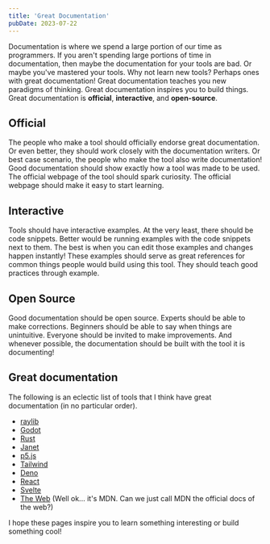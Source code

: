 ```yaml
---
title: 'Great Documentation'
pubDate: 2023-07-22
---
```


Documentation is where we spend a large portion of our time as programmers. If you aren't spending
large portions of time in documentation, then maybe the documentation for your tools are bad. Or
maybe you've mastered your tools. Why not learn new tools? Perhaps ones with great documentation!
Great documentation teaches you new paradigms of thinking. Great documentation inspires you to build
things. Great documentation is **official**, **interactive**, and **open-source**.

## Official

The people who make a tool should officially endorse great documentation. Or even better, they
should work closely with the documentation writers. Or best case scenario, the people who make the
tool also write documentation! Good documentation should show exactly how a tool was made to be
used. The official webpage of the tool should spark curiosity. The official webpage should make it
easy to start learning.

## Interactive

Tools should have interactive examples. At the very least, there should be code snippets. Better
would be running examples with the code snippets next to them. The best is when you can edit those
examples and changes happen instantly! These examples should serve as great references for common
things people would build using this tool. They should teach good practices through example.

## Open Source

Good documentation should be open source. Experts should be able to make corrections. Beginners
should be able to say when things are unintuitive. Everyone should be invited to make improvements.
And whenever possible, the documentation should be built with the tool it is documenting!

## Great documentation

The following is an eclectic list of tools that I think have great documentation (in no particular
order).

- [raylib](https://www.raylib.com/)
- [Godot](https://godotengine.org/)
- [Rust](https://www.rust-lang.org/)
- [Janet](https://janet-lang.org/)
- [p5.js](https://p5js.org/)
- [Tailwind](https://tailwindcss.com/)
- [Deno](https://deno.land/)
- [React](https://react.dev/)
- [Svelte](https://svelte.dev/)
- [The Web](https://developer.mozilla.org/en-US/) (Well ok... it's MDN. Can we just call MDN the
  official docs of the web?)

I hope these pages inspire you to learn something interesting or build something cool!
